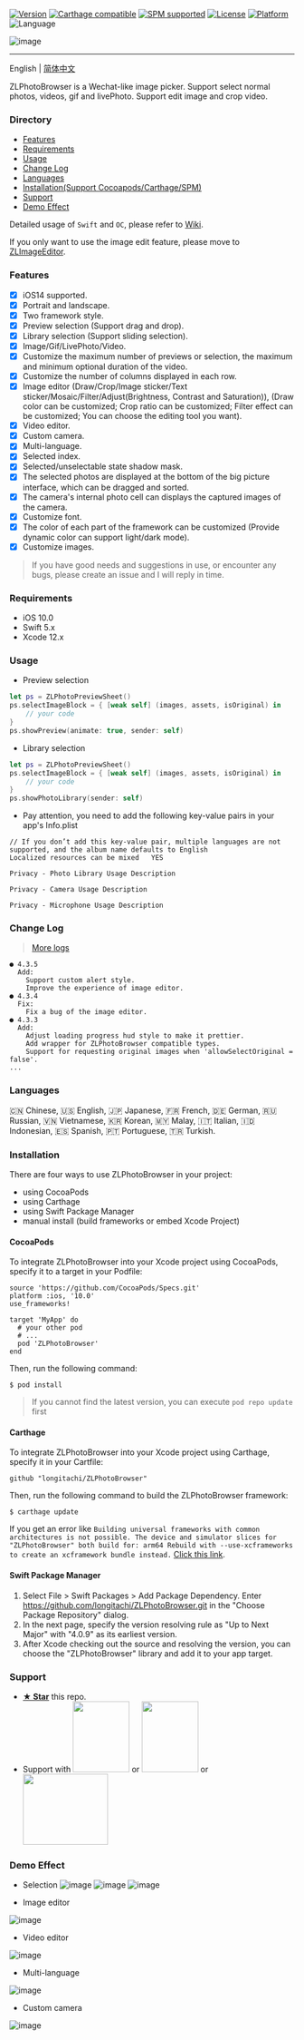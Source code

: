 [![Version](https://img.shields.io/cocoapods/v/ZLPhotoBrowser.svg?style=flat)](https://cocoapods.org/pods/ZLPhotoBrowser)
[![Carthage compatible](https://img.shields.io/badge/Carthage-compatible-brightgreen.svg?style=flat)](https://github.com/Carthage/Carthage)
[![SPM supported](https://img.shields.io/badge/SwiftPM-supported-E57141.svg)](https://swift.org/package-manager/)
[![License](https://img.shields.io/cocoapods/l/ZLPhotoBrowser.svg?style=flat)](https://raw.githubusercontent.com/longitachi/ZLPhotoBrowser/master/LICENSE)
[![Platform](https://img.shields.io/cocoapods/p/ZLPhotoBrowser.svg?style=flat)](https://github.com/longitachi/ZLPhotoBrowser/wiki)
![Language](https://img.shields.io/badge/Language-%20Swift%20-E57141.svg)

![image](https://github.com/longitachi/ImageFolder/blob/master/ZLPhotoBrowser/preview_with_title.png)

----------------------------------------

English | [简体中文](https://github.com/longitachi/ZLPhotoBrowser/blob/master/README_CN.md)

ZLPhotoBrowser is a Wechat-like image picker. Support select normal photos, videos, gif and livePhoto. Support edit image and crop video.

### Directory
* [Features](#Features)
* [Requirements](#Requirements)
* [Usage](#Usage)
* [Change Log](#ChangeLog)
* [Languages](#Languages)
* [Installation(Support Cocoapods/Carthage/SPM)](#Installation)
* [Support](#Support)
* [Demo Effect](#DemoEffect)

Detailed usage of `Swift` and `OC`, please refer to [Wiki](https://github.com/longitachi/ZLPhotoBrowser/wiki).

If you only want to use the image edit feature, please move to [ZLImageEditor](https://github.com/longitachi/ZLImageEditor).

### <a id="Features"></a>Features
- [x] iOS14 supported.
- [x] Portrait and landscape.
- [x] Two framework style.
- [x] Preview selection (Support drag and drop).
- [x] Library selection (Support sliding selection).
- [x] Image/Gif/LivePhoto/Video.
- [x] Customize the maximum number of previews or selection, the maximum and minimum optional duration of the video.
- [x] Customize the number of columns displayed in each row.
- [x] Image editor (Draw/Crop/Image sticker/Text sticker/Mosaic/Filter/Adjust(Brightness, Contrast and Saturation)), (Draw color can be customized; Crop ratio can be customized; Filter effect can be customized; You can choose the editing tool you want).
- [x] Video editor.
- [x] Custom camera.
- [x] Multi-language.
- [x] Selected index.
- [x] Selected/unselectable state shadow mask.
- [x] The selected photos are displayed at the bottom of the big picture interface, which can be dragged and sorted.
- [x] The camera's internal photo cell can displays the captured images of the camera.
- [x] Customize font.
- [x] The color of each part of the framework can be customized (Provide dynamic color can support light/dark mode).
- [x] Customize images.

> If you have good needs and suggestions in use, or encounter any bugs, please create an issue and I will reply in time.
 
### <a id="Requirements"></a>Requirements
 * iOS 10.0
 * Swift 5.x
 * Xcode 12.x
 
### <a id="Usage"></a>Usage
 - Preview selection
 ```swift
 let ps = ZLPhotoPreviewSheet()
 ps.selectImageBlock = { [weak self] (images, assets, isOriginal) in
     // your code
 }
 ps.showPreview(animate: true, sender: self)
 ```
 
 - Library selection
 ```swift
 let ps = ZLPhotoPreviewSheet()
 ps.selectImageBlock = { [weak self] (images, assets, isOriginal) in
     // your code
 }
 ps.showPhotoLibrary(sender: self)
 ```
 
 - Pay attention, you need to add the following key-value pairs in your app's Info.plist

 ```
 // If you don’t add this key-value pair, multiple languages are not supported, and the album name defaults to English
 Localized resources can be mixed   YES
 
 Privacy - Photo Library Usage Description

 Privacy - Camera Usage Description

 Privacy - Microphone Usage Description
 ```
 
 
### <a id="ChangeLog"></a>Change Log
> [More logs](https://github.com/longitachi/ZLPhotoBrowser/blob/master/CHANGELOG.md)
```
● 4.3.5
  Add:
    Support custom alert style.
    Improve the experience of image editor.
● 4.3.4
  Fix:
    Fix a bug of the image editor.
● 4.3.3
  Add:
    Adjust loading progress hud style to make it prettier.
    Add wrapper for ZLPhotoBrowser compatible types.
    Support for requesting original images when 'allowSelectOriginal = false'.
...
```

### <a id="Languages"></a>Languages
🇨🇳 Chinese, 🇺🇸 English, 🇯🇵 Japanese, 🇫🇷 French, 🇩🇪 German, 🇷🇺 Russian, 🇻🇳 Vietnamese, 🇰🇷 Korean, 🇲🇾 Malay, 🇮🇹 Italian, 🇮🇩 Indonesian, 🇪🇸 Spanish, 🇵🇹 Portuguese, 🇹🇷 Turkish.

### <a id="Installation"></a>Installation
There are four ways to use ZLPhotoBrowser in your project:

  - using CocoaPods
  - using Carthage
  - using Swift Package Manager
  - manual install (build frameworks or embed Xcode Project)

#### CocoaPods
To integrate ZLPhotoBrowser into your Xcode project using CocoaPods, specify it to a target in your Podfile:

```
source 'https://github.com/CocoaPods/Specs.git'
platform :ios, '10.0'
use_frameworks!

target 'MyApp' do
  # your other pod
  # ...
  pod 'ZLPhotoBrowser'
end
```

Then, run the following command:

```
$ pod install
```

> If you cannot find the latest version, you can execute `pod repo update` first

#### Carthage
To integrate ZLPhotoBrowser into your Xcode project using Carthage, specify it in your Cartfile:

```
github "longitachi/ZLPhotoBrowser"
```

Then, run the following command to build the ZLPhotoBrowser framework:

```shell
$ carthage update
```

If you get an error like `Building universal frameworks with common architectures is not possible. The device and simulator slices for "ZLPhotoBrowser" both build for: arm64
Rebuild with --use-xcframeworks to create an xcframework bundle instead.` [Click this link](https://github.com/Carthage/Carthage/blob/master/Documentation/Xcode12Workaround.md).

#### Swift Package Manager
1. Select File > Swift Packages > Add Package Dependency. Enter https://github.com/longitachi/ZLPhotoBrowser.git in the "Choose Package Repository" dialog.
2. In the next page, specify the version resolving rule as "Up to Next Major" with "4.0.9" as its earliest version.
3. After Xcode checking out the source and resolving the version, you can choose the "ZLPhotoBrowser" library and add it to your app target.

### <a id="Support"></a> Support
* [**★ Star**](#) this repo.
* Support with <img src="https://github.com/longitachi/ImageFolder/blob/master/ZLPhotoBrowser/aliPay.png" width = "100" height = "125" /> or <img src="https://github.com/longitachi/ImageFolder/blob/master/ZLPhotoBrowser/wechatPay.png" width = "100" height = "125" /> or <img src="https://github.com/longitachi/ImageFolder/blob/master/ZLPhotoBrowser/Paypal.png" width = "150" height = "125" />

### <a id="DemoEffect"></a> Demo Effect
- Selection
![image](https://github.com/longitachi/ImageFolder/blob/master/ZLPhotoBrowser/%E5%BF%AB%E9%80%9F%E9%80%89%E6%8B%A9.gif)
![image](https://github.com/longitachi/ImageFolder/blob/master/ZLPhotoBrowser/%E7%9B%B8%E5%86%8C%E5%86%85%E9%83%A8%E9%80%89%E6%8B%A9.gif)
![image](https://github.com/longitachi/ImageFolder/blob/master/ZLPhotoBrowser/%E9%A2%84%E8%A7%88%E5%A4%A7%E5%9B%BE.gif)

- Image editor

![image](https://github.com/longitachi/ImageFolder/blob/master/ZLPhotoBrowser/editImage.gif)

- Video editor

![image](https://github.com/longitachi/ImageFolder/blob/master/ZLPhotoBrowser/editVideo.gif)

- Multi-language

![image](https://github.com/longitachi/ImageFolder/blob/master/ZLPhotoBrowser/%E5%A4%9A%E8%AF%AD%E8%A8%80.gif)

- Custom camera

![image](https://github.com/longitachi/ImageFolder/blob/master/ZLPhotoBrowser/introduce.png)


